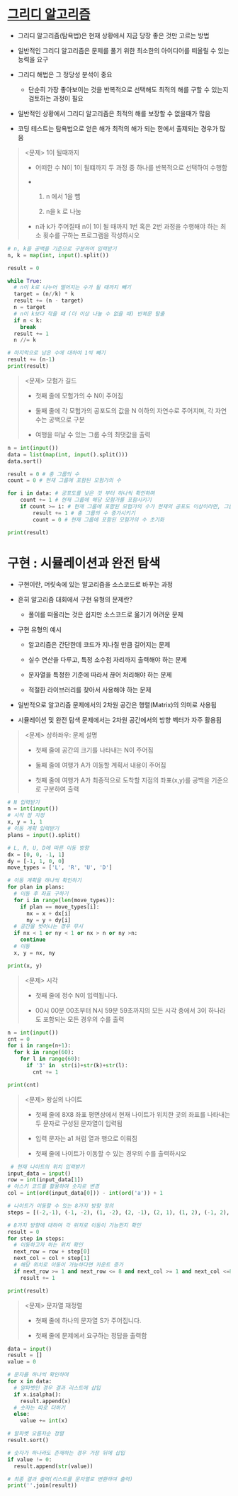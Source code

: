 # [그리디 알고리즘](https://www.youtube.com/watch?v=2zjoKjt97vQ&list=PLRx0vPvlEmdAghTr5mXQxGpHjWqSz0dgC&index=2)

- 그리디 알고리즘(탐욕법)은 현재 상황에서 지금 당장 좋은 것만 고르는 방법

- 일반적인 그리디 알고리즘은 문제를 풀기 위한 최소한의 아이디어를 떠올릴 수 있는 능력을 요구

- 그리디 해법은 그 정당성 분석이 중요
  
  - 단순히 가장 좋아보이는 것을 반복적으로 선택해도 최적의 해를 구할 수 있는지 검토하는 과정이 필요

- 일반적인 상황에서 그리디 알고리즘은 최적의 해를 보장할 수 없을때가 많음

- 코딩 테스트는 탐욕법으로 얻은 해가 최적의 해가 되는 한에서 출제되는 경우가 많음

> <문제> 1이 될때까지
> 
> - 어떠한 수 N이 1이 될떄까지 두 과정 중 하나를 반복적으로 선택하여 수행함
> 
> - 1. n 에서 1을 뻄
>   
>   2. n을 k 로 나눔
> 
> - n과 k가 주어질때 n이 1이 될 때까지 1번 혹은 2번 과정을 수행해야 하는 최소 횟수를 구하는 프로그램을 작성하시오

```python
# n, k을 공백을 기준으로 구분하여 입력받기
n, k = map(int, input().split())

result = 0

while True:
  # n이 k로 나누어 떨어지는 수가 될 때까지 빼기
  target = (n//k) * k
  result += (n - target)
  n = target
  # n이 k보다 작을 때 (더 이상 나눌 수 없을 때) 반복문 탈출
  if n < k:
    break
  result += 1
  n //= k

# 마지막으로 남은 수에 대하여 1씩 빼기
result += (n-1)
print(result)
```

> <문제> 모험가 길드
> 
> - 첫째 줄에 모험가의 수 N이 주어짐
> 
> - 둘째 줄에 각 모험가의 공포도의 값을 N 이하의 자연수로 주어지며, 각 자연수는 공백으로 구분
> 
> - 여행을 떠날 수 있는 그룹 수의 최댓값을 출력

```python
n = int(input())
data = list(map(int, input().split()))
data.sort()

result = 0 # 총 그룹의 수
count = 0 # 현재 그룹에 포함된 모험가의 수

for i in data: # 공포도를 낮은 것 부터 하나씩 확인하며
    count += 1 # 현재 그룹에 해당 모험가를 포함시키기
    if count >= i: # 현재 그룹에 포함된 모험가의 수가 현재의 공포도 이상이라면, 그룹 결성
        result += 1 # 총 그룹의 수 증가시키기
        count = 0 # 현재 그룹에 포함된 모험가의 수 초기화

print(result)

```



# 구현 : 시뮬레이션과 완전 탐색

- 구현이란, 머릿속에 있는 알고리즘을 소스코드로 바꾸는 과정

- 흔히 알고리즘 대회에서 구현 유형의 문제란?
  
  - 풀이를 떠올리는 것은 쉽지만 소스코드로 옮기기 어려운 문제

- 구현 유형의 예시
  
  - 알고리즘은 간단한데 코드가 지나칠 만큼 길어지는 문제
  
  - 실수 연산을 다루고, 특정 소수점 자리까지 출력해야 하는 문제
  
  - 문자열을 특정한 기준에 따라서 끊어 처리해야 하는 문제
  
  - 적절한 라이브러리를 찾아서 사용해야 하는 문제

- 일반적으로 알고리즘 문제에서의 2차원 공간은 행렬(Matrix)의 의미로 사용됨

- 시뮬레이션 및 완전 탐색 문제에서는 2차원 공간에서의 방향 벡터가 자주 활용됨

> <문제> 상하좌우: 문제 설명
> 
> - 첫째 줄에 공간의 크기를 나타내는 N이 주어짐
> 
> - 둘째 줄에 여행가 A가 이동할 계획서 내용이 주어짐
> 
> - 첫째 줄에 여행가 A가 최종적으로 도착할 지점의 좌표(x,y)를 공백을 기준으로 구분하여 출력 

```python
# N 입력받기
n = int(input())
# 시작 점 지정
x, y = 1, 1
# 이동 계획 입력받기
plans = input().split()

# L, R, U, D에 따른 이동 방향
dx = [0, 0, -1, 1]
dy = [-1, 1, 0, 0]
move_types = ['L', 'R', 'U', 'D']

# 이동 계획을 하나씩 확인하기
for plan in plans:
  # 이동 후 좌표 구하기
  for i in range(len(move_types)):
    if plan == move_types[i]:
      nx = x + dx[i]
      ny = y + dy[i]
  # 공간을 벗어나는 경우 무시
  if nx < 1 or ny < 1 or nx > n or ny >n:
    continue
  # 이동
  x, y = nx, ny

print(x, y)
```

> <문제> 시각
> 
> - 첫째 줄에 정수 N이 입력됩니다.
> 
> - 00시 00분 00초부터 N시 59분 59초까지의 모든 시각 중에서 3이 하나라도 포함되는 모든 경우의 수를 출력

```python
n = int(input())
cnt = 0
for i in range(n+1):
  for k in range(60):
    for l in range(60):
      if '3' in  str(i)+str(k)+str(l):
        cnt += 1

print(cnt)
```

> <문제> 왕실의 나이트
> 
> - 첫째 줄에 8X8 좌표 평면상에서 현재 나이트가 위치한 곳의 좌표를 나타내는 두 문자로 구성된 문자열이 입력됨
> 
> - 입력 문자는 a1 처럼 열과 행으로 이뤄짐
> 
> - 첫째 줄에 나이트가 이동할 수 있는 경우의 수를 출력하시오

```python
 # 현재 나이트의 위치 입력받기
input_data = input()
row = int(input_data[1])
# 아스키 코드를 활용하여 숫자로 변경
col = int(ord(input_data[0])) - int(ord('a')) + 1

# 나이트가 이동할 수 있는 8가지 방향 정의
steps = [(-2,-1), (-1, -2), (1, -2), (2, -1), (2, 1), (1, 2), (-1, 2), (-2, 1)]

# 8가지 방향에 대하여 각 위치로 이동이 가능한지 확인
result = 0
for step in steps:
  # 이동하고자 하는 위치 확인
  next_row = row + step[0]
  next_col = col + step[1]
  # 해당 위치로 이동이 가능하다면 카운트 증가
  if next_row >= 1 and next_row <= 8 and next_col >= 1 and next_col <=8:
    result += 1

print(result)
```

> <문제> 문자열 재정렬
> 
> - 쳣째 줄에 하나의 문자열 S가 주어집니다.
> 
> - 첫째 줄에 문제에서 요구하는 정답을 출력함

```python
data = input()
result = []
value = 0

# 문자를 하나씩 확인하며
for x in data:
  # 알파벳인 경우 결과 리스트에 삽입
  if x.isalpha():
    result.append(x)
  # 숫자는 따로 더하기
  else:
    value += int(x)

# 알파벳 오름차순 정렬
result.sort()

# 숫자가 하나라도 존재하는 경우 가장 뒤에 삽입
if value != 0:
  result.append(str(value))

# 최종 결과 출력(리스트를 문자열로 변환하여 출력)
print(''.join(result))
```











































